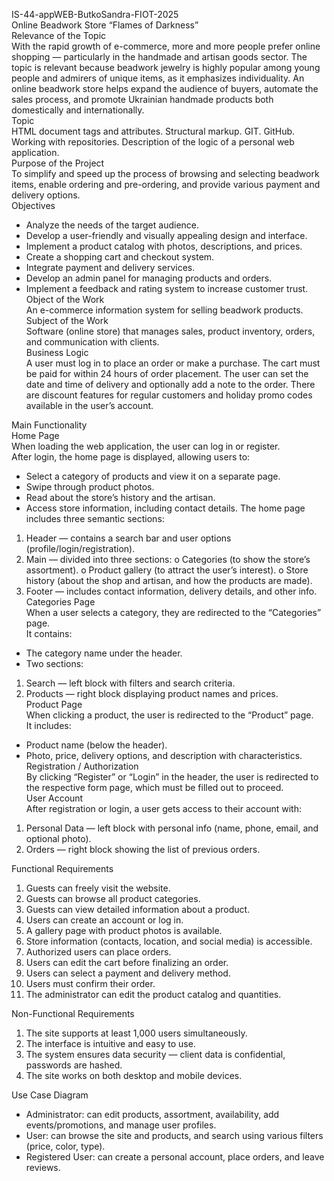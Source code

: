 IS-44-appWEB-ButkoSandra-FIOT-2025<br>
Online Beadwork Store “Flames of Darkness”<br>
Relevance of the Topic<br>
With the rapid growth of e-commerce, more and more people prefer online shopping — particularly in the handmade and artisan goods sector. The topic is relevant because beadwork jewelry is highly popular among young people and admirers of unique items, as it emphasizes individuality. An online beadwork store helps expand the audience of buyers, automate the sales process, and promote Ukrainian handmade products both domestically and internationally.<br>
Topic<br>
HTML document tags and attributes. Structural markup. GIT. GitHub. Working with repositories. Description of the logic of a personal web application.<br>
Purpose of the Project<br>
To simplify and speed up the process of browsing and selecting beadwork items, enable ordering and pre-ordering, and provide various payment and delivery options.<br>
Objectives<br>
* Analyze the needs of the target audience.
* Develop a user-friendly and visually appealing design and interface.
* Implement a product catalog with photos, descriptions, and prices.
* Create a shopping cart and checkout system.
* Integrate payment and delivery services.
* Develop an admin panel for managing products and orders.
* Implement a feedback and rating system to increase customer trust.
Object of the Work<br>
An e-commerce information system for selling beadwork products.<br>
Subject of the Work<br>
Software (online store) that manages sales, product inventory, orders, and communication with clients.<br>
Business Logic<br>
A user must log in to place an order or make a purchase. The cart must be paid for within 24 hours of order placement. The user can set the date and time of delivery and optionally add a note to the order. There are discount features for regular customers and holiday promo codes available in the user’s account.<br>

Main Functionality<br>
Home Page<br>
When loading the web application, the user can log in or register.<br>
After login, the home page is displayed, allowing users to:
* Select a category of products and view it on a separate page.
* Swipe through product photos.
* Read about the store’s history and the artisan.
* Access store information, including contact details.
The home page includes three semantic sections:<br>
1. Header — contains a search bar and user options (profile/login/registration).
2. Main — divided into three sections:
o Categories (to show the store’s assortment).
o Product gallery (to attract the user’s interest).
o Store history (about the shop and artisan, and how the products are made).
3. Footer — includes contact information, delivery details, and other info.
Categories Page<br>
When a user selects a category, they are redirected to the “Categories” page.<br>
It contains:<br>
* The category name under the header.
* Two sections:
1. Search — left block with filters and search criteria.<br>
2. Products — right block displaying product names and prices.<br>
Product Page<br>
When clicking a product, the user is redirected to the “Product” page.<br>
It includes:<br>
* Product name (below the header).<br>
* Photo, price, delivery options, and description with characteristics.<br>
Registration / Authorization<br>
By clicking “Register” or “Login” in the header, the user is redirected to the respective form page, which must be filled out to proceed.<br>
User Account<br>
After registration or login, a user gets access to their account with:<br>
1. Personal Data — left block with personal info (name, phone, email, and optional photo).
2. Orders — right block showing the list of previous orders.

Functional Requirements
1. Guests can freely visit the website.
2. Guests can browse all product categories.
3. Guests can view detailed information about a product.
4. Users can create an account or log in.
5. A gallery page with product photos is available.
6. Store information (contacts, location, and social media) is accessible.
7. Authorized users can place orders.
8. Users can edit the cart before finalizing an order.
9. Users can select a payment and delivery method.
10. Users must confirm their order.
11. The administrator can edit the product catalog and quantities.

Non-Functional Requirements
1. The site supports at least 1,000 users simultaneously.
2. The interface is intuitive and easy to use.
3. The system ensures data security — client data is confidential, passwords are hashed.
4. The site works on both desktop and mobile devices.

Use Case Diagram
* Administrator: can edit products, assortment, availability, add events/promotions, and manage user profiles.
* User: can browse the site and products, and search using various filters (price, color, type).
* Registered User: can create a personal account, place orders, and leave reviews.
